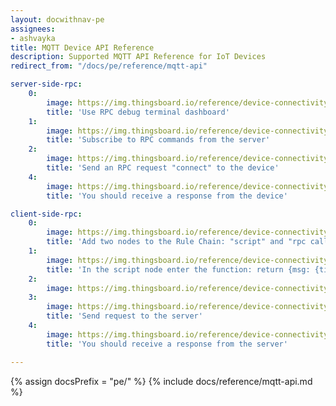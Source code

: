 ```yaml
---
layout: docwithnav-pe
assignees:
- ashvayka
title: MQTT Device API Reference
description: Supported MQTT API Reference for IoT Devices
redirect_from: "/docs/pe/reference/mqtt-api"

server-side-rpc:
    0:
        image: https://img.thingsboard.io/reference/device-connectivity-apis/server-side-rpc-mqtt-1-pe.png
        title: 'Use RPC debug terminal dashboard'
    1:
        image: https://img.thingsboard.io/reference/device-connectivity-apis/server-side-rpc-mqtt-2-pe.png
        title: 'Subscribe to RPC commands from the server'
    2:
        image: https://img.thingsboard.io/reference/device-connectivity-apis/server-side-rpc-mqtt-3-pe.png
        title: 'Send an RPC request "connect" to the device'
    4:
        image: https://img.thingsboard.io/reference/device-connectivity-apis/server-side-rpc-mqtt-4-pe.png
        title: 'You should receive a response from the device'

client-side-rpc:
    0:
        image: https://img.thingsboard.io/reference/device-connectivity-apis/client-side-rpc-1-pe.png
        title: 'Add two nodes to the Rule Chain: "script" and "rpc call reply"'
    1:
        image: https://img.thingsboard.io/reference/device-connectivity-apis/client-side-rpc-2-pe.png
        title: 'In the script node enter the function: return {msg: {time:String(new Date())}, metadata: metadata, msgType: msgType};'
    2:
        image: https://img.thingsboard.io/reference/device-connectivity-apis/client-side-rpc-3-pe.png
    3:
        image: https://img.thingsboard.io/reference/device-connectivity-apis/client-side-rpc-mqtt-4-pe.png
        title: 'Send request to the server'
    4:
        image: https://img.thingsboard.io/reference/device-connectivity-apis/client-side-rpc-mqtt-5-pe.png
        title: 'You should receive a response from the server'

---
```


{% assign docsPrefix = "pe/" %}
{% include docs/reference/mqtt-api.md %}
